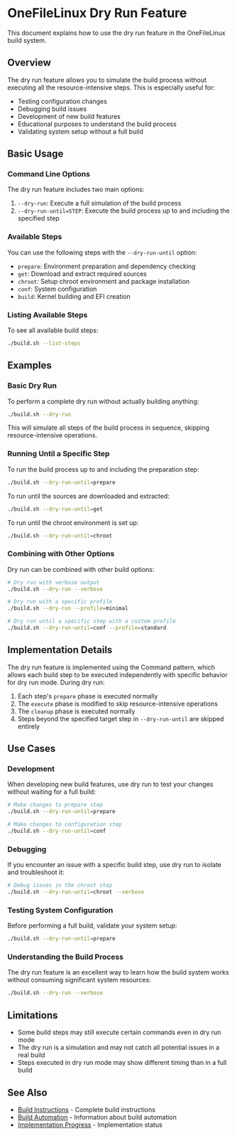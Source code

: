 # OneFileLinux Dry Run Feature

This document explains how to use the dry run feature in the OneFileLinux build system.

## Overview

The dry run feature allows you to simulate the build process without executing all the resource-intensive steps. This is especially useful for:

- Testing configuration changes
- Debugging build issues
- Development of new build features
- Educational purposes to understand the build process
- Validating system setup without a full build

## Basic Usage

### Command Line Options

The dry run feature includes two main options:

1. `--dry-run`: Execute a full simulation of the build process
2. `--dry-run-until=STEP`: Execute the build process up to and including the specified step

### Available Steps

You can use the following steps with the `--dry-run-until` option:

- `prepare`: Environment preparation and dependency checking
- `get`: Download and extract required sources
- `chroot`: Setup chroot environment and package installation
- `conf`: System configuration 
- `build`: Kernel building and EFI creation

### Listing Available Steps

To see all available build steps:

```bash
./build.sh --list-steps
```

## Examples

### Basic Dry Run

To perform a complete dry run without actually building anything:

```bash
./build.sh --dry-run
```

This will simulate all steps of the build process in sequence, skipping resource-intensive operations.

### Running Until a Specific Step

To run the build process up to and including the preparation step:

```bash
./build.sh --dry-run-until=prepare
```

To run until the sources are downloaded and extracted:

```bash
./build.sh --dry-run-until=get
```

To run until the chroot environment is set up:

```bash
./build.sh --dry-run-until=chroot
```

### Combining with Other Options

Dry run can be combined with other build options:

```bash
# Dry run with verbose output
./build.sh --dry-run --verbose

# Dry run with a specific profile
./build.sh --dry-run --profile=minimal

# Dry run until a specific step with a custom profile
./build.sh --dry-run-until=conf --profile=standard
```

## Implementation Details

The dry run feature is implemented using the Command pattern, which allows each build step to be executed independently with specific behavior for dry run mode. During dry run:

1. Each step's `prepare` phase is executed normally
2. The `execute` phase is modified to skip resource-intensive operations
3. The `cleanup` phase is executed normally
4. Steps beyond the specified target step in `--dry-run-until` are skipped entirely

## Use Cases

### Development

When developing new build features, use dry run to test your changes without waiting for a full build:

```bash
# Make changes to prepare step
./build.sh --dry-run-until=prepare

# Make changes to configuration step
./build.sh --dry-run-until=conf
```

### Debugging

If you encounter an issue with a specific build step, use dry run to isolate and troubleshoot it:

```bash
# Debug issues in the chroot step
./build.sh --dry-run-until=chroot --verbose
```

### Testing System Configuration

Before performing a full build, validate your system setup:

```bash
./build.sh --dry-run-until=prepare
```

### Understanding the Build Process

The dry run feature is an excellent way to learn how the build system works without consuming significant system resources:

```bash
./build.sh --dry-run --verbose
```

## Limitations

- Some build steps may still execute certain commands even in dry run mode
- The dry run is a simulation and may not catch all potential issues in a real build
- Steps executed in dry run mode may show different timing than in a full build

## See Also

- [Build Instructions](build-instructions.md) - Complete build instructions
- [Build Automation](build-automation.md) - Information about build automation
- [Implementation Progress](implementation-progress.md) - Implementation status